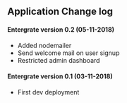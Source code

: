 ## Application Change log

#### Entergrate version 0.2 (05-11-2018)

+ Added nodemailer
+ Send welcome mail on user signup
+ Restricted admin dashboard

#### Entergrate version 0.1 (03-11-2018)

+ First dev deployment
